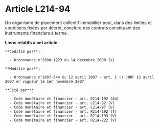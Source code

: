 # Article L214-94

Un organisme de placement collectif immobilier peut, dans des limites et conditions fixées par décret, conclure des contrats
constituant des instruments financiers à terme.

**Liens relatifs à cet article**

	**Codifié par**:

	  - Ordonnance n°2000-1223 du 14 décembre 2000 (V)

	**Modifié par**:

	  - Ordonnance n°2007-544 du 12 avril 2007 - art. 1 () JORF 13 avril 2007 en vigueur le 1er novembre 2007

	**Cité par**:

	  - Code monétaire et financier - art. D214-192 (Ab)
	  - Code monétaire et financier - art. L214-92 (V)
	  - Code monétaire et financier - art. L214-97 (V)
	  - Code monétaire et financier - art. R214-192 (T)
	  - Code monétaire et financier - art. R214-193 (V)
	  - Code monétaire et financier - art. R214-222 (V)
